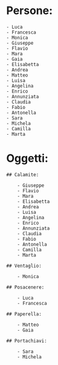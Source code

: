 # Persone:
    - Luca
    - Francesca 
    - Monica
    - Giuseppe
    - Flavio
    - Mara
    - Gaia
    - Elisabetta
    - Andrea
    - Matteo
    - Luisa 
    - Angelina
    - Enrico
    - Annunziata
    - Claudia
    - Fabio 
    - Antonella
    - Sara
    - Michela
    - Camilla
    - Marta

# Oggetti:
    
    ## Calamite:
        
        - Giuseppe
        - Flavio
        - Mara 
        - Elisabetta
        - Andrea
        - Luisa
        - Angelina
        - Enrico
        - Annunziata 
        - Claudia
        - Fabio
        - Antonella
        - Camilla
        - Marta
    
    ## Ventaglio:
        
        - Monica

    ## Posacenere:
        
        - Luca
        - Francesca

    ## Paperella:

        - Matteo
        - Gaia

    ## Portachiavi:

        - Sara
        - Michela
